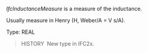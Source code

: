 _IfcInductanceMeasure_ is a measure of the inductance.

Usually measure in Henry (H, Weber/A = V s/A).

Type: REAL

> HISTORY&nbsp; New type in IFC2x.
